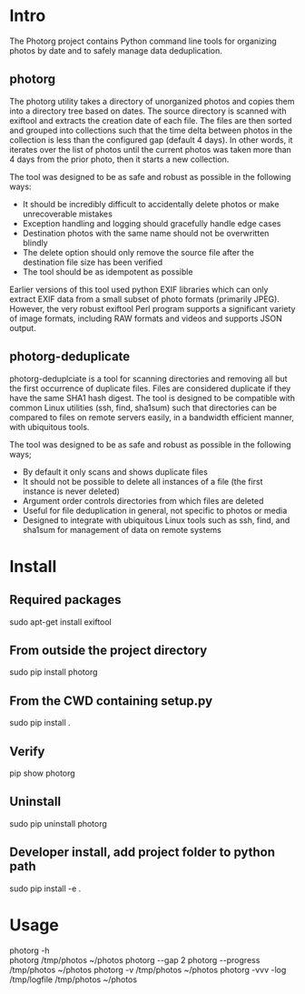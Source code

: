 
# Intro

The Photorg project contains Python command line tools for organizing photos by date and to safely manage data deduplication. 

## photorg

The photorg utility takes a directory of unorganized photos and copies them into a directory tree based on dates. The source directory is scanned with exiftool and extracts the creation date of each file. The files are then sorted and grouped into collections such that the time delta between photos in the collection is less than the configured gap (default 4 days). In other words, it iterates over the list of photos until the current photos was taken more than 4 days from the prior photo, then it starts a new collection.  

The tool was designed to be as safe and robust as possible in the following ways:

 * It should be incredibly difficult to accidentally delete photos or make unrecoverable mistakes
 * Exception handling and logging should gracefully handle edge cases
 * Destination photos with the same name should not be overwritten blindly
 * The delete option should only remove the source file after the destination file size has been verified
 * The tool should be as idempotent as possible

Earlier versions of this tool used python EXIF libraries which can only extract EXIF data from a small subset of photo formats (primarily JPEG). However, the very robust exiftool Perl program supports a significant variety of image formats, including RAW formats and videos and supports JSON output. 


## photorg-deduplicate

photorg-deduplciate is a tool for scanning directories and removing all but the first occurrence of duplicate files. Files are considered duplicate if they have the same SHA1 hash digest. The tool is designed to be compatible with common Linux utilities (ssh, find, sha1sum) such that directories can be compared to files on remote servers easily, in a bandwidth efficient manner, with ubiquitous tools.

The tool was designed to be as safe and robust as possible in the following ways;

 * By default it only scans and shows duplicate files
 * It should not be possible to delete all instances of a file (the first instance is never deleted)
 * Argument order controls directories from which files are deleted
 * Useful for file deduplication in general, not specific to photos or media
 * Designed to integrate with ubiquitous Linux tools such as ssh, find, and sha1sum for management of data on remote systems 

# Install 

## Required packages
sudo apt-get install exiftool

## From outside the project directory
sudo pip install photorg

## From the CWD containing setup.py
sudo pip install .

## Verify
pip show photorg

## Uninstall
sudo pip uninstall photorg

## Developer install, add project folder to python path
sudo pip install -e .

# Usage

photorg -h  
photorg /tmp/photos ~/photos
photorg --gap 2 
photorg --progress /tmp/photos ~/photos
photorg -v /tmp/photos ~/photos
photorg -vvv -log /tmp/logfile /tmp/photos ~/photos


